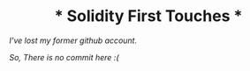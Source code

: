 
<h1 align="center">*   Solidity First Touches   * </h1>

*I've lost my former github account.*

*So, There is no commit here :(*
